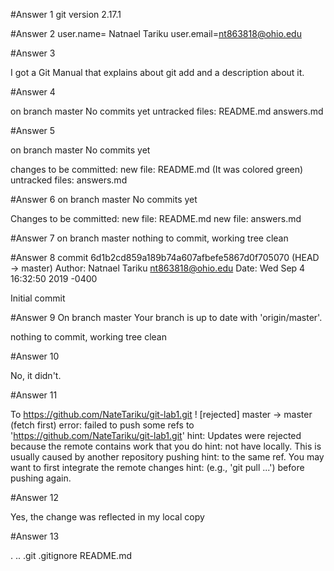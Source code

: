 
#Answer 1
git version 2.17.1

#Answer 2
user.name= Natnael Tariku
user.email=nt863818@ohio.edu

#Answer 3

I got a Git Manual that explains about  git add and a description about it.

#Answer 4

on branch master
No commits yet 
untracked files:
    README.md
    answers.md

#Answer 5

on branch master
No commits yet

changes to be committed:
	new file: README.md    (It was colored green)
untracked files:
  	answers.md


#Answer 6
on branch master
No commits yet

Changes to be committed:
     new file: README.md
     new file: answers.md

#Answer 7
on branch master
nothing to commit, working tree clean

#Answer 8
commit 6d1b2cd859a189b74a607afbefe5867d0f705070 (HEAD -> master)
Author: Natnael Tariku <nt863818@ohio.edu>
Date:   Wed Sep 4 16:32:50 2019 -0400

 Initial commit

#Answer 9
On branch master
Your branch is up to date with 'origin/master'.

nothing to commit, working tree clean

#Answer 10

No, it didn't.


#Answer 11

To https://github.com/NateTariku/git-lab1.git
 ! [rejected]        master -> master (fetch first)
error: failed to push some refs to 'https://github.com/NateTariku/git-lab1.git'
hint: Updates were rejected because the remote contains work that you do
hint: not have locally. This is usually caused by another repository pushing
hint: to the same ref. You may want to first integrate the remote changes
hint: (e.g., 'git pull ...') before pushing again.


#Answer 12

Yes, the change was reflected in my local copy


#Answer 13

.  ..  .git  .gitignore  README.md


